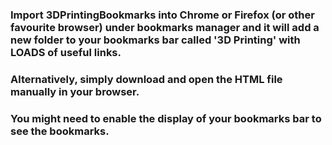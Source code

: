 ### Import 3DPrintingBookmarks into Chrome or Firefox (or other favourite browser) under bookmarks manager and it will add a new folder to your bookmarks bar called '3D Printing' with LOADS of useful links.

### Alternatively, simply download and open the HTML file manually in your browser.

### You might need to enable the display of your bookmarks bar to see the bookmarks.
